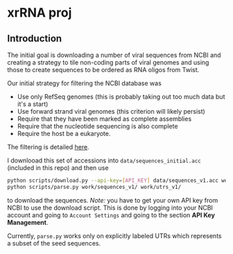 # xrRNA proj

## Introduction

The initial goal is downloading a number of viral sequences from NCBI and creating a strategy to tile non-coding parts of viral genomes and using those to create sequences to be ordered as RNA oligos from Twist. 

Our initial strategy for filtering the NCBI database was

* Use only RefSeq genomes (this is probably taking out too much data but it's a start)
* Use forward strand viral genomes (this criterion will likely persist)
* Require that they have been marked as complete assemblies
* Require that the nucleotide sequencing is also complete
* Require the host be a eukaryote.

The filtering is detailed [here](https://www.ncbi.nlm.nih.gov/labs/virus/vssi/#/virus?SeqType_s=Nucleotide&GenomicMoltype_s=ssRNA(%2B)&HostLineage_ss=Eukaryota%20(eucaryotes),%20taxid:2759&SourceDB_s=RefSeq&GenomeCompleteness_s=complete&Completeness_s=complete).

I downlooad this set of accessions into `data/sequences_initial.acc` (included in this repo) and then use 
```bash
python scripts/download.py --api-key=[API_KEY] data/sequences_v1.acc work/sequences_v1/
python scripts/parse.py work/sequences_v1/ work/utrs_v1/
``` 

to download the sequences. *Note:* you have to get your own API key from NCBI to use the download script. This is done by logging into your NCBI account and going to `Account Settings` and going to the section **API Key Management**.

Currently, `parse.py` works only on explicitly labeled UTRs which represents a subset of the seed sequences. 
